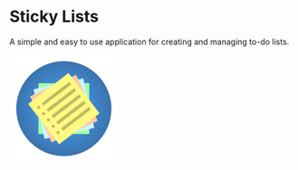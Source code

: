 # Sticky Lists
A simple and easy to use application for creating and managing to-do lists.

![Screenshot](app/src/main/res/mipmap-xxxhdpi/ic_launcher.png)
